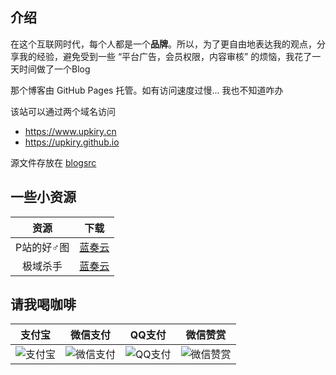 ## 介绍

在这个互联网时代，每个人都是一个**品牌**。所以，为了更自由地表达我的观点，分享我的经验，避免受到一些 “平台广告，会员权限，内容审核” 的烦恼，我花了一天时间做了一个Blog

那个博客由 GitHub Pages 托管。如有访问速度过慢...  我也不知道咋办

该站可以通过两个域名访问

- <https://www.upkiry.cn>
- <https://upkiry.github.io>

源文件存放在 [blogsrc](https://www.github.com/upkiry/blogsrc)

## 一些小资源

|    资源    |                       下载                       |
| :--------: | :----------------------------------------------: |
| P站的好♂图 | [蓝奏云](https://upkiry.lanzous.com/iRdsLhpyu8j) |
|  极域杀手  | [蓝奏云](https://upkiry.lanzous.com/iZKLGgrt1dg) |

## 请我喝咖啡

|  支付宝   |  微信支付   |  QQ支付   |  微信赞赏   |
| :-------: | :---------: | :-------: | :---------: |
| ![支付宝] | ![微信支付] | ![QQ支付] | ![微信赞赏] |



[支付宝]: https://i.loli.net/2020/11/08/PdRzG5QfWN3xSir.jpg
[微信支付]: https://i.loli.net/2020/11/08/TFy2EwtvIGgsbq5.png
[QQ支付]: https://i.loli.net/2020/11/08/UOw8cq2HkzXWlpZ.png
[微信赞赏]: https://i.loli.net/2020/11/08/ERwaNd5GPzf7AKD.png

<!--
**UpKiry/Upkiry** is a ✨ _special_ ✨ repository because its `README.md` (this file) appears on your GitHub profile.

Here are some ideas to get you started:

- 🔭 I’m currently working on ...
- 🌱 I’m currently learning ...
- 👯 I’m looking to collaborate on ...
- 🤔 I’m looking for help with ...
- 💬 Ask me about ...
- 📫 How to reach me: ...
- 😄 Pronouns: ...
- ⚡ Fun fact: ...
-->
